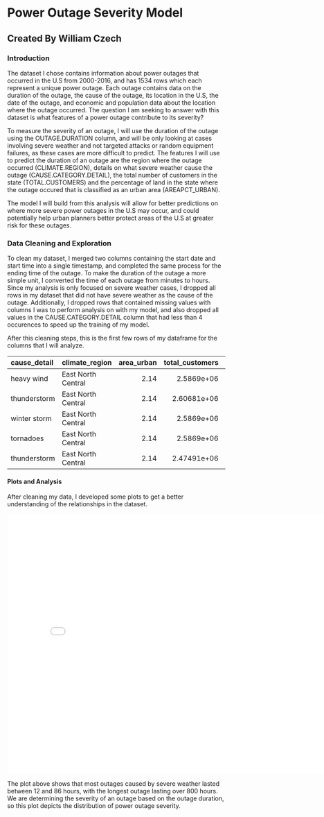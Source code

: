 # Power Outage Severity Model

## Created By William Czech

### Introduction

The dataset I chose contains information about power outages that occurred in the U.S from 2000-2016, and has 1534 rows which each represent a unique power outage. Each outage contains data on the duration of the outage, the cause of the outage, its location in the U.S, the date of the outage, and economic and population data about the location where the outage occurred. The question I am seeking to answer with this dataset is what features of a power outage contribute to its severity? 

To measure the severity of an outage, I will use the duration of the outage using the OUTAGE.DURATION column, and will be only looking at cases involving severe weather and not targeted attacks or random equipment failures, as these cases are more difficult to predict. The features I will use to predict the duration of an outage are the region where the outage occurred (CLIMATE.REGION), details on what severe weather cause the outage (CAUSE.CATEGORY.DETAIL), the total number of customers in the state (TOTAL.CUSTOMERS) and the percentage of land in the state where the outage occured that is classified as an urban area (AREAPCT_URBAN).

The model I will build from this analysis will allow for better predictions on where more severe power outages in the U.S may occur, and could potentially help urban planners better protect areas of the U.S at greater risk for these outages.

### Data Cleaning and Exploration

To clean my dataset, I merged two columns containing the start date and start time into a single timestamp, and completed the same process for the ending time of the outage. To make the duration of the outage a more simple unit, I converted the time of each outage from minutes to hours. Since my analysis is only focused on severe weather cases, I dropped all rows in my dataset that did not have severe weather as the cause of the outage. Additionally, I dropped rows that contained missing values with columns I was to perform analysis on with my model, and also dropped all values in the CAUSE.CATEGORY.DETAIL column that had less than 4 occurences to speed up the training of my model.

After this cleaning steps, this is the first few rows of my dataframe for the columns that I will analyze.

| cause_detail   | climate_region     |   area_urban |   total_customers |   outage_duration |
|:---------------|:-------------------|-------------:|------------------:|------------------:|
| heavy wind     | East North Central |         2.14 |       2.5869e+06  |              50   |
| thunderstorm   | East North Central |         2.14 |       2.60681e+06 |              42.5 |
| winter storm   | East North Central |         2.14 |       2.5869e+06  |              31   |
| tornadoes      | East North Central |         2.14 |       2.5869e+06  |              49.5 |
| thunderstorm   | East North Central |         2.14 |       2.47491e+06 |              66   |


#### Plots and Analysis

After cleaning my data, I developed some plots to get a better understanding of the relationships in the dataset.

<iframe
  src="plots/outage_dist.html"
  width="800"
  height="600"
  frameborder="0"
></iframe>

The plot above shows that most outages caused by severe weather lasted between 12 and 86 hours, with the longest outage lasting over 800 hours. We are determining the severity of an outage based on the outage duration, so this plot depicts the distribution of power outage severity.

